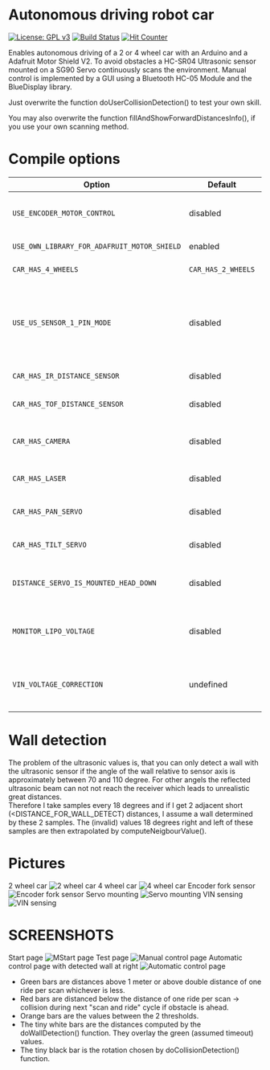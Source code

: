 # Autonomous driving robot car

[![License: GPL v3](https://img.shields.io/badge/License-GPLv3-blue.svg)](https://www.gnu.org/licenses/gpl-3.0)
[![Build Status](https://github.com/ArminJo/Arduino-RobotCar/workflows/TestCompile/badge.svg)](https://github.com/ArminJo/Arduino-RobotCar/actions)
[![Hit Counter](https://hitcounter.pythonanywhere.com/count/tag.svg?url=https%3A%2F%2Fgithub.com%2FArminJo%2FArduino-RobotCar)](https://github.com/brentvollebregt/hit-counter)

Enables autonomous driving of a 2 or 4 wheel car with an Arduino and a Adafruit Motor Shield V2.
To avoid obstacles a HC-SR04 Ultrasonic sensor mounted on a SG90 Servo continuously scans the environment.
Manual control is implemented by a GUI using a Bluetooth HC-05 Module and the BlueDisplay library.

Just overwrite the function doUserCollisionDetection() to test your own skill.

You may also overwrite the function fillAndShowForwardDistancesInfo(), if you use your own scanning method.

# Compile options

| Option | Default | File | Description |
|-|-|-|-|
| `USE_ENCODER_MOTOR_CONTROL` | disabled | PWMDCMotor.h | Use fork light barrier and an attached encoder disc to enable motor distance and speed sensing. |
| `USE_OWN_LIBRARY_FOR_ADAFRUIT_MOTOR_SHIELD` |  enabled | PWMDcMotor.h | Saves 694 bytes program memory  |
| `CAR_HAS_4_WHEELS` | `CAR_HAS_2_WHEELS` | RobotCar.h | Use modified formula dor turning the car. |
| `USE_US_SENSOR_1_PIN_MODE` | disabled | RobotCar.h | Use modified HC-SR04 modules or HY-SRF05 ones.</br>Modify HC-SR04 by connecting 10kOhm between echo and trigger and then use only trigger pin. |
| `CAR_HAS_IR_DISTANCE_SENSOR` | disabled | RobotCar.h | Use Sharp GP2Y0A21YK / 1080 IR distance sensor. |
| `CAR_HAS_TOF_DISTANCE_SENSOR` | disabled | RobotCar.h | Use VL53L1X TimeOfFlight distance sensor. |
| `CAR_HAS_CAMERA` | disabled | RobotCar.h | Enables the `Camera` button for the `PIN_CAMERA_SUPPLY_CONTROL` pin. |
| `CAR_HAS_LASER` | disabled | RobotCar.h | Enables the `Laser` button for the `PIN_LASER_OUT` / `LED_BUILTIN` pin. |
| `CAR_HAS_PAN_SERVO` | disabled | RobotCar.h | Enables the pan slider for the `PanServo` at the `PIN_PAN_SERVO` pin. |
| `CAR_HAS_TILT_SERVO` | disabled | RobotCar.h | Enables the tilt slider for the `TiltServo` at the `PIN_TILT_SERVO` pin.. |
| `DISTANCE_SERVO_IS_MOUNTED_HEAD_DOWN` | disabled | Distance.h | The distance servo is mounted head down to detect even small obstacles. |
| `MONITOR_LIPO_VOLTAGE` | disabled | RobotCar.h | Shows VIN voltage and monitors it for undervoltage. Requires 2 additional resistors at pin A2. |
| `VIN_VOLTAGE_CORRECTION` | undefined | RobotCar.h | Voltage to be substracted from VIN voltage. E.g. if there is a series diode between LIPO and VIN set it to 0.8. |


# Wall detection
The problem of the ultrasonic values is, that you can only detect a wall with the ultrasonic sensor if the angle of the wall relative to sensor axis is approximately between 70 and 110 degree.
For other angels the reflected ultrasonic beam can not not reach the receiver which leads to unrealistic great distances.<br/>
Therefore I take samples every 18 degrees and if I get 2 adjacent short (<DISTANCE_FOR_WALL_DETECT) distances, I assume a wall determined by these 2 samples.
The (invalid) values 18 degrees right and left of these samples are then extrapolated by computeNeigbourValue().

# Pictures
2 wheel car
![2 wheel car](https://github.com/ArminJo/Arduino-RobotCar/blob/master/pictures/2WheelDriveCar.jpg)
4 wheel car
![4 wheel car](https://github.com/ArminJo/Arduino-RobotCar/blob/master/pictures/4WheelDriveCar.jpg)
Encoder fork sensor
![Encoder fork sensor](https://github.com/ArminJo/Arduino-RobotCar/blob/master/pictures/ForkSensor.jpg)
Servo mounting
![Servo mounting](https://github.com/ArminJo/Arduino-RobotCar/blob/master/pictures/ServoAtTopBack.jpg)
VIN sensing
![VIN sensing](https://github.com/ArminJo/Arduino-RobotCar/blob/master/pictures/SensingVIn.jpg)

# SCREENSHOTS
Start page
![MStart page](https://github.com/ArminJo/Arduino-RobotCar/blob/master/pictures/HomePage.png)
Test page
![Manual control page](https://github.com/ArminJo/Arduino-RobotCar/blob/master/pictures/TestPage.png)
Automatic control page with detected wall at right
![Automatic control page](https://github.com/ArminJo/Arduino-RobotCar/blob/master/pictures/AutoDrivePage.png)
- Green bars are distances above 1 meter or above double distance of one ride per scan whichever is less.
- Red bars are distanced below the distance of one ride per scan -> collision during next "scan and ride" cycle if obstacle is ahead.
- Orange bars are the values between the 2 thresholds.
- The tiny white bars are the distances computed by the doWallDetection() function. They overlay the green (assumed timeout) values.
- The tiny black bar is the rotation chosen by doCollisionDetection() function.

